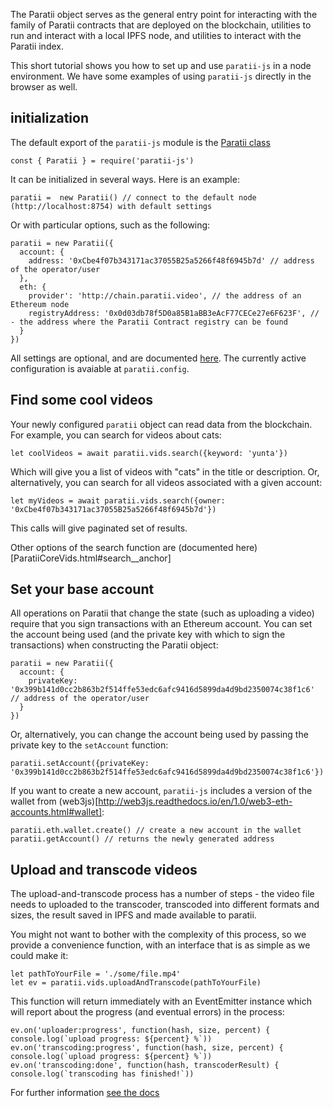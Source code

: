 


The Paratii object serves as the general entry point for interacting with the family of Paratii contracts that are deployed on the blockchain, utilities to run and interact with a local IPFS node, and utilities to interact with the Paratii index.

This short tutorial shows you how to set up and use `paratii-js` in a node environment. We have some examples of using `paratii-js` directly in the browser as well.

## initialization


The default export of the `paratii-js` module is the [Paratii class]('../Paratii.html')

    const { Paratii } = require('paratii-js')


It can be initialized in several ways. Here is an example:

    paratii =  new Paratii() // connect to the default node (http://localhost:8754) with default settings

  Or with particular options, such as the following:

    paratii = new Paratii({
      account: {
        address: '0xCbe4f07b343171ac37055B25a5266f48f6945b7d' // address of the operator/user
      },
      eth: {
        provider': 'http://chain.paratii.video', // the address of an Ethereum node
        registryAddress: '0x0d03db78f5D0a85B1aBB3eAcF77CECe27e6F623F', //  - the address where the Paratii Contract registry can be found
      }
    })

All settings are optional, and are documented [here](./global.html#ParatiiConfigSchema__anchor). The currently active configuration is avaiable at `paratii.config`.

## Find some cool videos

Your newly configured `paratii` object can read data from the blockchain. For example, you can search for videos about cats:

    let coolVideos = await paratii.vids.search({keyword: 'yunta'})

Which will give you a list of videos with "cats" in the title or description. Or, alternatively, you can search for all videos associated with a given account:

    let myVideos = await paratii.vids.search({owner: '0xCbe4f07b343171ac37055B25a5266f48f6945b7d'})


This calls will give paginated set of results.

Other options of the search function are (documented here)[ParatiiCoreVids.html#search__anchor]

## Set your base account

All operations on Paratii  that change the state (such as uploading a video) require that you sign transactions with an Ethereum account. You can set the account being used (and the private key with which to sign the transactions) when constructing the Paratii object:

    paratii = new Paratii({
      account: {
        privateKey: '0x399b141d0cc2b863b2f514ffe53edc6afc9416d5899da4d9bd2350074c38f1c6' // address of the operator/user
      }
    })

Or, alternatively, you can change the account being used by passing the private key to the `setAccount` function:

    paratii.setAccount({privateKey: '0x399b141d0cc2b863b2f514ffe53edc6afc9416d5899da4d9bd2350074c38f1c6'})

If you want to create a new account, `paratii-js` includes a version of the wallet from (web3js)[http://web3js.readthedocs.io/en/1.0/web3-eth-accounts.html#wallet]:

    paratii.eth.wallet.create() // create a new account in the wallet
    paratii.getAccount() // returns the newly generated address


## Upload and transcode videos

The upload-and-transcode process has a number of steps - the video file needs to uploaded to the transcoder, transcoded into different formats and sizes, the result saved in IPFS and made available to paratii.

You might not want to bother with the complexity of this process, so we provide a convenience function, with an interface that is as simple as we could make it:

    let pathToYourFile = './some/file.mp4'
    let ev = paratii.vids.uploadAndTranscode(pathToYourFile)

This function will return immediately with an EventEmitter instance which will report about the progress (and eventual errors) in the process:

    ev.on('uploader:progress', function(hash, size, percent) { console.log(`upload progress: ${percent} %`))
    ev.on('transcoding:progress', function(hash, size, percent) { console.log(`upload progress: ${percent} %`))
    ev.on('transcoding:done', function(hash, transcoderResult) { console.log(`transcoding has finished!`))

For further information [see the docs](./ParatiiCoreVids.html#addAndTrancode__anchor)
